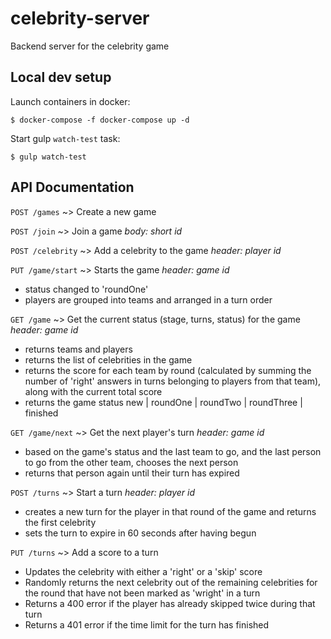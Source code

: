 # celebrity-server
Backend server for the celebrity game

## Local dev setup

Launch containers in docker:

`$ docker-compose -f docker-compose up -d`

Start gulp `watch-test` task:

`$ gulp watch-test`

## API Documentation

`POST /games` ~> Create a new game

`POST /join` ~> Join a game
_body: short id_

`POST /celebrity` ~> Add a celebrity to the game
_header: player id_

`PUT /game/start` ~> Starts the game
_header: game id_
- status changed to 'roundOne'
- players are grouped into teams and arranged in a turn order

`GET /game` ~> Get the current status (stage, turns, status) for the game
_header: game id_
- returns teams and players
- returns the list of celebrities in the game
- returns the score for each team by round (calculated by summing the number of 'right' answers in turns belonging to players from that team), along with the current total score
- returns the game status new | roundOne | roundTwo | roundThree | finished

`GET /game/next` ~> Get the next player's turn
_header: game id_
- based on the game's status and the last team to go, and the last person to go from the other team, chooses the next person
- returns that person again until their turn has expired

`POST /turns` ~> Start a turn
_header: player id_
- creates a new turn for the player in that round of the game and returns the first celebrity
- sets the turn to expire in 60 seconds after having begun

`PUT /turns` ~> Add a score to a turn
- Updates the celebrity with either a 'right' or a 'skip' score
- Randomly returns the next celebrity out of the remaining celebrities for the round that have not been marked as 'wright' in a turn
- Returns a 400 error if the player has already skipped twice during that turn
- Returns a 401 error if the time limit for the turn has finished
